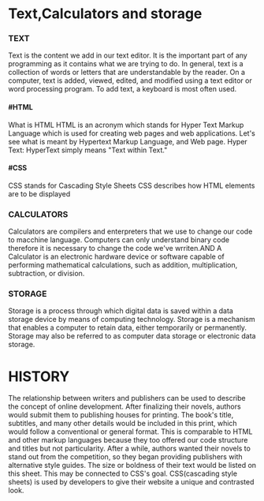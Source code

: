 <html>
<h1>Text,Calculators and storage</h1>
<h3>TEXT</h3>
<p1>Text is the content we add in our text editor. It is the important part of any programming as it contains what we are trying to do. In general, text is a collection of words or letters that are understandable by the reader. On a computer, text is added, viewed, edited, and modified using a text editor or word processing program. To add text, a keyboard is most often used. </p1>
<h4>#HTML</h4>
<p1>What is HTML HTML is an acronym which stands for Hyper Text Markup Language which is used for creating web pages and web applications. Let's see what is meant by Hypertext Markup Language, and Web page. Hyper Text: HyperText simply means "Text within Text."</p1>
<h4>#CSS</h4>
<P1>CSS stands for Cascading Style Sheets
CSS describes how HTML elements are to be displayed</P1>
<h3>CALCULATORS</h3>
<p2>Calculators are compilers and enterpreters that we use to change our code to macchine language. Computers can only understand binary code therefore it is necessary to change the code we've wrriten.AND A Calculator is an electronic hardware device or software capable of performing mathematical calculations, such as addition, multiplication, subtraction, or division. </p2>

<h3>STORAGE</h3>
<p1>Storage is a process through which digital data is saved within a data storage device by means of computing technology. Storage is a mechanism that enables a computer to retain data, either temporarily or permanently. Storage may also be referred to as computer data storage or electronic data storage.</p1>
  
  
  
  <h1>HISTORY</h1>
  
  <p1>The relationship between writers and publishers can be used to describe the concept of online development. After finalizing their novels, authors would submit them to publishing houses for printing. The book's title, subtitles, and many other details would be included in this print, which would follow a conventional or general format. This is comparable to HTML and other markup languages because they too offered our code structure and titles but not particularity. After a while, authors wanted their novels to stand out from the competition, so they began providing publishers with alternative style guides. The size or boldness of their text would be listed on this sheet. This may be connected to CSS's goal. CSS(cascading style sheets) is used by developers to give their website a unique and contrasted look.</p1>
</html>

